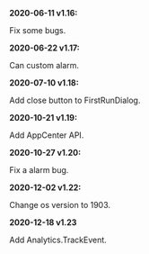 ﻿
**2020-06-11 v1.16:**

Fix some bugs.

**2020-06-22 v1.17:**

Can custom alarm.

**2020-07-10 v1.18:**

Add close button to FirstRunDialog.

**2020-10-21 v1.19:**

Add AppCenter API.

**2020-10-27 v1.20:**

Fix a alarm bug.

**2020-12-02 v1.22:**

Change os version to 1903.

**2020-12-18 v1.23**

Add Analytics.TrackEvent.